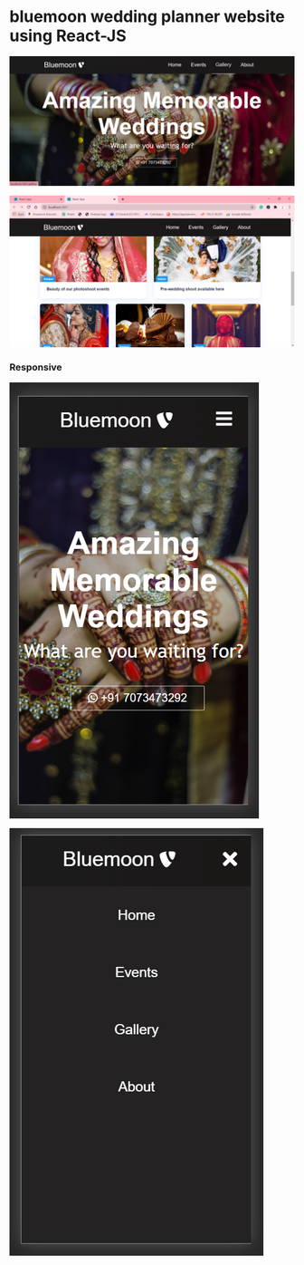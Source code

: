 # bluemoon wedding planner website using React-JS

![Home Page](https://github.com/kuldeepvishwakarma05/bluemoon/blob/gh-pages/static/media/s1.PNG)

![Cards](https://github.com/kuldeepvishwakarma05/bluemoon/blob/gh-pages/static/media/s2.PNG)

### Responsive

![Mobile](https://github.com/kuldeepvishwakarma05/bluemoon/blob/gh-pages/static/media/s6.PNG)

![Navbar](https://github.com/kuldeepvishwakarma05/bluemoon/blob/gh-pages/static/media/s7.PNG)
